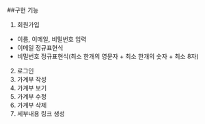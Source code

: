 ##구현 기능
1. 회원가입
  - 이름, 이메일, 비밀번호 입력
  - 이메일 정규표현식
  - 비밀번호 정규표현식(최소 한개의 영문자 + 최소 한개의 숫자 + 최소 8자)
2. 로그인
3. 가계부 작성
4. 가계부 보기
5. 가계부 수정
6. 가계부 삭제
7. 세부내용 링크 생성
